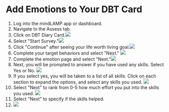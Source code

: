 # Add Emotions to Your DBT Card
1. Log into the mindLAMP app or dashboard.
2. Navigate to the Assess tab.
3. Click on DBT Diary Card.![](../assets/feed.jpg)
4. Select "Start Survey."![](../assets/dbt_start.jpg)
5. Click "Continue" after seeing your life worth living goal.![](../assets/life_worth_living.jpg)
6. Complete your target behaviors and select "Next." ![](../assets/target.jpg)
7. Complete the emotion page and select "Next."![](../assets/emotions.jpg)
8. Next, you will be prompted to answer if you have used any skills. Select Yes or No. ![](../assets/skills.jpg)
9. If you select yes, you will be taken to a list of all skills. Click on each section to expand the options, and select any skills you used. ![](../assets/skills2.jpg)
10. Select "Next" to rank from 0-5 how much effort you put into the skills you used. ![](../assets/skills3.jpg)
11. Select "Next" to specify if the skills helped. 
12. ![](../assets/skills4.jpg)

